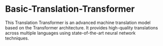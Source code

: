 # Basic-Translation-Transformer
This Translation Transformer is an advanced machine translation model based on the Transformer architecture. It provides high-quality translations across multiple languages using state-of-the-art neural network techniques.
